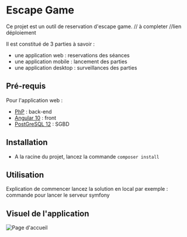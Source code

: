 # Escape Game

Ce projet est un outil de reservation d'escape game. // à completer
//lien déploiement 

Il est constitué de 3 parties à savoir : 
- une application web : reservations des séances
- une application mobile : lancement des parties
-  une application desktop : surveillances des parties


## Pré-requis

Pour l'application web : 
- [PhP](https://www.php.net/downloads.php) : back-end
- [Angular 10](https://www.toto.fr) : front
- [PostGreSQL 12](link) : SGBD


## Installation

- A la racine du projet, lancez la commande ``` composer install ```

## Utilisation

Explication de commencer lancez la solution en local
par exemple : commande pour lancer le serveur symfony 

## Visuel de l'application

![Page d'accueil](./img/toto.png)


